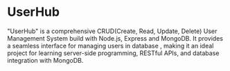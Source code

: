 # UserHub
"UserHub" is a comprehensive CRUD(Create, Read, Update, Delete) User Management System build with Node.js, Express and MongoDB. It provides a seamless interface for managing users in database , making it an ideal project for learning server-side programming, RESTful APIs, and database integration with MongoDB.
